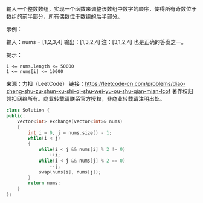 输入一个整数数组，实现一个函数来调整该数组中数字的顺序，使得所有奇数位于数组的前半部分，所有偶数位于数组的后半部分。

 

示例：

输入：nums = [1,2,3,4]
输出：[1,3,2,4] 
注：[3,1,2,4] 也是正确的答案之一。


提示：

```
1 <= nums.length <= 50000
1 <= nums[i] <= 10000
```

来源：力扣（LeetCode）
链接：https://leetcode-cn.com/problems/diao-zheng-shu-zu-shun-xu-shi-qi-shu-wei-yu-ou-shu-qian-mian-lcof
著作权归领扣网络所有。商业转载请联系官方授权，非商业转载请注明出处。



```cpp
class Solution {
public:
    vector<int> exchange(vector<int>& nums) 
    {
        int i = 0, j = nums.size() - 1;
        while(i < j)
        {
            while(i < j && nums[i] % 2 != 0)
                ++i;
            while(i < j && nums[j] % 2 == 0)
                --j;
            swap(nums[i], nums[j]);
        }
        return nums;
    }
};
```

